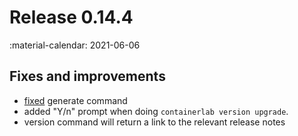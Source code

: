 # Release 0.14.4
:material-calendar: 2021-06-06


## Fixes and improvements
- [fixed](https://github.com/srl-labs/containerlab/pull/440) generate command
- added "Y/n" prompt when doing `containerlab version upgrade`.
- version command will return a link to the relevant release notes

